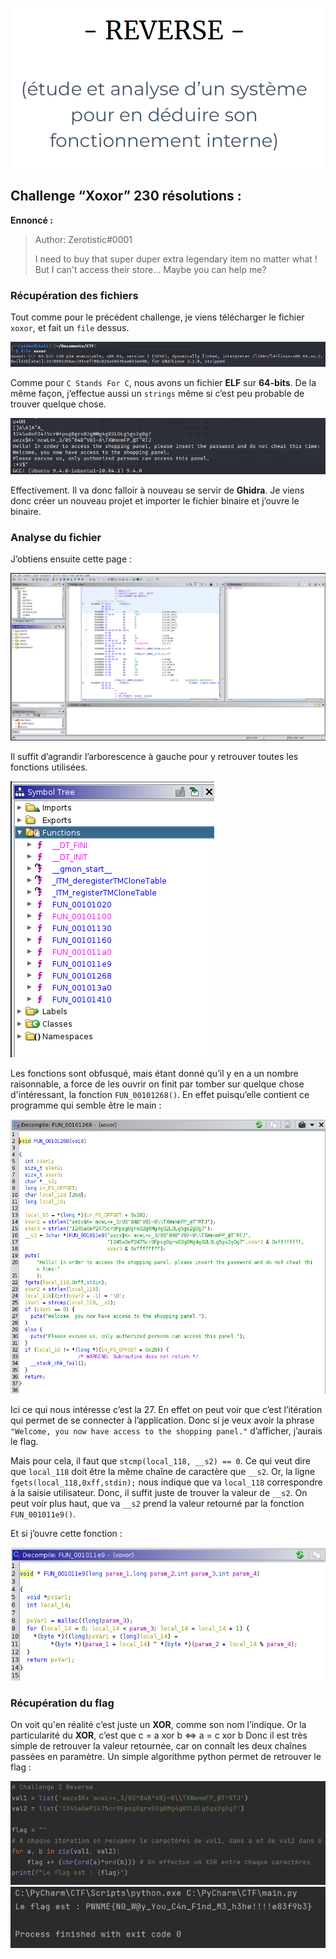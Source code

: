 <p align="center">
  <img src="./src/images/reverse.png"/>
</p>

## Challenge “Xoxor” 230 résolutions :

**Ennoncé :**
>Author: Zerotistic#0001
>
>I need to buy that super duper extra legendary item no matter what !
>But I can't access their store... Maybe you can help me?



### Récupération des fichiers

Tout comme pour le précédent challenge, je viens télécharger le fichier `xoxor`, et fait un `file` dessus.

<img src="./src/images/reverse_Easy_1.png"/>

Comme pour `C Stands For C`, nous avons un fichier **ELF** sur **64-bits**. De la même façon, j’effectue aussi un `strings` même si c’est peu probable de trouver quelque chose.

<img src="./src/images/reverse_Easy_2.png"/>

Effectivement. Il va donc falloir à nouveau se servir de **Ghidra**. Je viens donc créer un nouveau projet et importer le fichier binaire et j’ouvre le binaire.


### Analyse du fichier

J’obtiens ensuite cette page :

<img src="./src/images/reverse_Easy_3.png"/>

Il suffit d’agrandir l’arborescence à gauche pour y retrouver toutes les fonctions utilisées.

<img src="./src/images/reverse_Easy_4.png"/>

Les fonctions sont obfusqué, mais étant donné qu’il y en a un nombre raisonnable, a force de les ouvrir on finit par tomber sur quelque chose d'intéressant, la fonction `FUN_00101268()`. En effet puisqu’elle contient ce programme qui semble être le main :

<img src="./src/images/reverse_Easy_5.png"/>

Ici ce qui nous intéresse c’est la 27.
En effet on peut voir que c’est l’itération qui permet de se connecter à l’application. Donc si je veux avoir la phrase `"Welcome, you now have access to the shopping panel."` d’afficher, j’aurais le flag. 

Mais pour cela, il faut que `stcmp(local_118, __s2) == 0`. Ce qui veut dire que `local_118` doit être la même chaîne de caractère que `__s2`.
Or, la ligne `fgets(local_118,0xff,stdin);` nous indique que va `local_118` correspondre à la saisie utilisateur. Donc, il suffit juste de trouver la valeur de `__s2`.
On peut voir plus haut, que va `__s2` prend la valeur retourné par la fonction `FUN_001011e9()`.

Et si j’ouvre cette fonction :

<img src="./src/images/reverse_Easy_6.png"/>


### Récupération du flag

On voit qu'en réalité c’est juste un **XOR**, comme son nom l’indique. Or la particularité du **XOR**, c’est que c = a xor b ⇔ a = c xor b
Donc il est très simple de retrouver la valeur retournée, car on connaît les deux chaînes passées en paramètre.
Un simple algorithme python permet de retrouver le flag :

<img src="./src/images/reverse_Easy_7.png"/>
<img src="./src/images/reverse_Easy_8.png"/>
